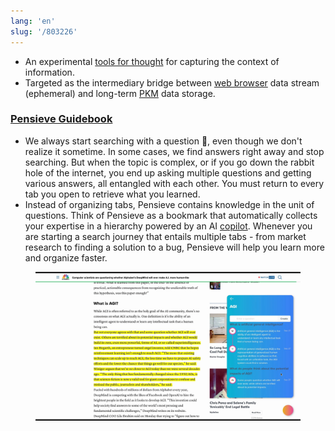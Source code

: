 ```yaml
---
lang: 'en'
slug: '/803226'
---
```


- An experimental [tools for thought](./../.././docs/pages/Tools%20for%20Thought.md) for capturing the context of information.
- Targeted as the intermediary bridge between [web browser](./../.././docs/pages/Web%20Browser.md) data stream (ephemeral) and long-term [PKM](./../.././docs/pages/PKM.md) data storage.

### [Pensieve Guidebook](https://cotton-saturn-259.notion.site/Pensieve-Guidebook-d0568a1ddd974952a37dc03fea234dc5)

- We always start searching with a question 🤔, even though we don't realize it sometime. In some cases, we find answers right away and stop searching. But when the topic is complex, or if you go down the rabbit hole of the internet, you end up asking multiple questions and getting various answers, all entangled with each other. You must return to every tab you open to retrieve what you learned.
- Instead of organizing tabs, Pensieve contains knowledge in the unit of questions. Think of Pensieve as a bookmark that automatically collects your expertise in a hierarchy powered by an AI [copilot](./../.././docs/pages/Copilot.md). Whenever you are starting a search journey that entails multiple tabs - from market research to finding a solution to a bug, Pensieve will help you learn more and organize faster.


<figure>

![13ED2A.png](./../.././docs/assets/13ED2A.png)


</figure>

<head>
  <html lang="en-US"/>
</head>
